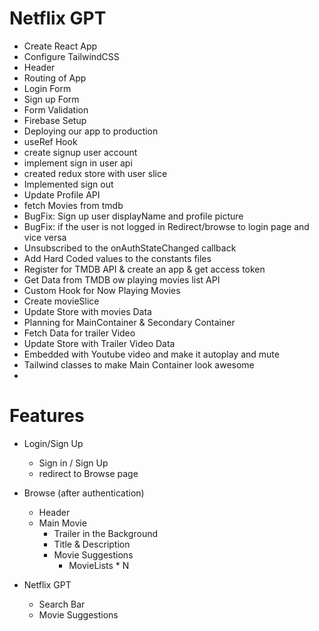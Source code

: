 # Netflix GPT 

- Create React App
- Configure TailwindCSS
- Header
- Routing of App
- Login Form
- Sign up Form
- Form Validation
- Firebase Setup
- Deploying our app to production
- useRef Hook
- create signup user account
- implement sign in user api
- created redux store with user slice
- Implemented sign out
- Update Profile API
- fetch Movies from tmdb
- BugFix: Sign up user displayName and profile picture 
- BugFix: if the user is not logged in Redirect/browse to login page and vice versa
- Unsubscribed to the onAuthStateChanged callback
- Add Hard Coded values to the constants files
- Register for TMDB API & create an app & get access token
- Get Data from TMDB ow playing movies list API
- Custom Hook for Now Playing Movies
- Create movieSlice
- Update Store with movies Data
- Planning for MainContainer & Secondary Container
- Fetch Data for trailer Video
- Update Store with Trailer Video Data
- Embedded with Youtube video and make it autoplay and mute
- Tailwind classes to make Main Container look awesome
- 


# Features
- Login/Sign Up
    - Sign in / Sign Up
    - redirect to Browse page
- Browse (after authentication)
    - Header
    - Main Movie
        - Trailer in the Background
        - Title & Description
        - Movie Suggestions
            - MovieLists * N

- Netflix GPT
    - Search Bar
    - Movie Suggestions
